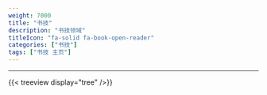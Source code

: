 ```yaml
---
weight: 7000
title: "书技"
description: "书技领域"
titleIcon: "fa-solid fa-book-open-reader"
categories: ["书技"]
tags: ["书技 主页"]
---
```


---

{{< treeview
  display="tree"
/>}}